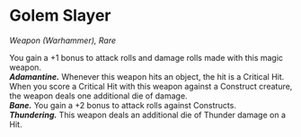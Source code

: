 # Golem Slayer
*Weapon (Warhammer), Rare*

You gain a +1 bonus to attack rolls and damage rolls made with this magic weapon.  
***Adamantine.*** Whenever this weapon hits an object, the hit is a Critical Hit. When you score a Critical Hit with this weapon against a Construct creature, the weapon deals one additional die of damage.  
***Bane.*** You gain a +2 bonus to attack rolls against Constructs.  
***Thundering.*** This weapon deals an additional die of Thunder damage on a Hit.  